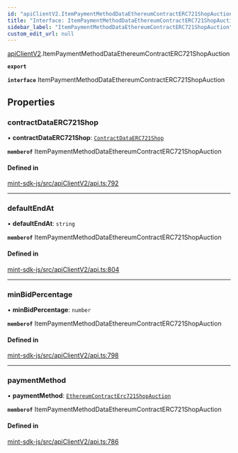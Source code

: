 ```yaml
---
id: "apiClientV2.ItemPaymentMethodDataEthereumContractERC721ShopAuction"
title: "Interface: ItemPaymentMethodDataEthereumContractERC721ShopAuction"
sidebar_label: "ItemPaymentMethodDataEthereumContractERC721ShopAuction"
custom_edit_url: null
---
```


[apiClientV2](../modules/apiClientV2).ItemPaymentMethodDataEthereumContractERC721ShopAuction

**`export`**

**`interface`** ItemPaymentMethodDataEthereumContractERC721ShopAuction

## Properties

### contractDataERC721Shop

• **contractDataERC721Shop**: [`ContractDataERC721Shop`](apiClientV2.ContractDataERC721Shop)

**`memberof`** ItemPaymentMethodDataEthereumContractERC721ShopAuction

#### Defined in

[mint-sdk-js/src/apiClientV2/api.ts:792](https://github.com/KyuzanInc/mint-sdk-js/blob/d2ac52e/src/apiClientV2/api.ts#L792)

___

### defaultEndAt

• **defaultEndAt**: `string`

**`memberof`** ItemPaymentMethodDataEthereumContractERC721ShopAuction

#### Defined in

[mint-sdk-js/src/apiClientV2/api.ts:804](https://github.com/KyuzanInc/mint-sdk-js/blob/d2ac52e/src/apiClientV2/api.ts#L804)

___

### minBidPercentage

• **minBidPercentage**: `number`

**`memberof`** ItemPaymentMethodDataEthereumContractERC721ShopAuction

#### Defined in

[mint-sdk-js/src/apiClientV2/api.ts:798](https://github.com/KyuzanInc/mint-sdk-js/blob/d2ac52e/src/apiClientV2/api.ts#L798)

___

### paymentMethod

• **paymentMethod**: [`EthereumContractErc721ShopAuction`](../enums/apiClientV2.ItemPaymentMethodDataEthereumContractERC721ShopAuctionPaymentMethodEnum#ethereumcontracterc721shopauction)

**`memberof`** ItemPaymentMethodDataEthereumContractERC721ShopAuction

#### Defined in

[mint-sdk-js/src/apiClientV2/api.ts:786](https://github.com/KyuzanInc/mint-sdk-js/blob/d2ac52e/src/apiClientV2/api.ts#L786)
